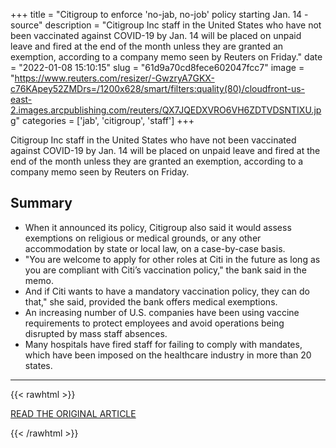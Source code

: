 +++
title = "Citigroup to enforce 'no-jab, no-job' policy starting Jan. 14 - source"
description = "Citigroup Inc staff in the United States who have not been vaccinated against COVID-19 by Jan. 14 will be placed on unpaid leave and fired at the end of the month unless they are granted an exemption, according to a company memo seen by Reuters on Friday."
date = "2022-01-08 15:10:15"
slug = "61d9a70cd8fece602047fcc7"
image = "https://www.reuters.com/resizer/-GwzryA7GKX-c76KApey52ZMDrs=/1200x628/smart/filters:quality(80)/cloudfront-us-east-2.images.arcpublishing.com/reuters/QX7JQEDXVRO6VH6ZDTVDSNTIXU.jpg"
categories = ['jab', 'citigroup', 'staff']
+++

Citigroup Inc staff in the United States who have not been vaccinated against COVID-19 by Jan. 14 will be placed on unpaid leave and fired at the end of the month unless they are granted an exemption, according to a company memo seen by Reuters on Friday.

## Summary

- When it announced its policy, Citigroup also said it would assess exemptions on religious or medical grounds, or any other accommodation by state or local law, on a case-by-case basis.
- "You are welcome to apply for other roles at Citi in the future as long as you are compliant with Citi’s vaccination policy," the bank said in the memo.
- And if Citi wants to have a mandatory vaccination policy, they can do that," she said, provided the bank offers medical exemptions.
- An increasing number of U.S. companies have been using vaccine requirements to protect employees and avoid operations being disrupted by mass staff absences.
- Many hospitals have fired staff for failing to comply with mandates, which have been imposed on the healthcare industry in more than 20 states.

---

{{< rawhtml >}}
  <p class="article-category">
    <a target="_blank" href="https://www.reuters.com/business/finance/citi-terminate-employees-unvaccinated-jan-14-source-2022-01-07/">READ THE ORIGINAL ARTICLE</a>
  </p>
{{< /rawhtml >}}
